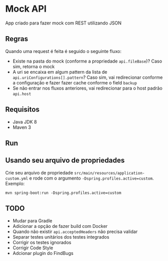 # Mock API

App criado para fazer mock com REST utilizando JSON

## Regras

Quando uma request é feita é seguido o seguinte fluxo:

* Existe na pasta do mock (conforme a propriedade `api.fileBase`)? Caso sim, retorna o mock
* A uri se encaixa em algum pattern da lista de `api.uriConfigurations[].pattern`? Caso sim, vai redirecionar conforme a configuração e fazer fazer cache conforme o field `backup`
* Se não entrar nos fluxos anteriores, vai redirecionar para o host padrão `api.host`

## Requisitos
* Java JDK 8
* Maven 3

## Run

## Usando seu arquivo de propriedades
Crie seu arquivo de propriedade `src/main/resources/application-custom.yml` e rode com o argumento `-Dspring.profiles.active=custom`. Exemplo:
```
mvn spring-boot:run -Dspring.profiles.active=custom
```

## TODO
* Mudar para Gradle
* Adicionar a opção de fazer build com Docker
* Quando não existir `api.acceptedHeaders` não precisa validar
* Separar testes unitários dos testes integrados
* Corrigir os testes ignorados
* Corrigir Code Style
* Adcionar plugin do FindBugs
